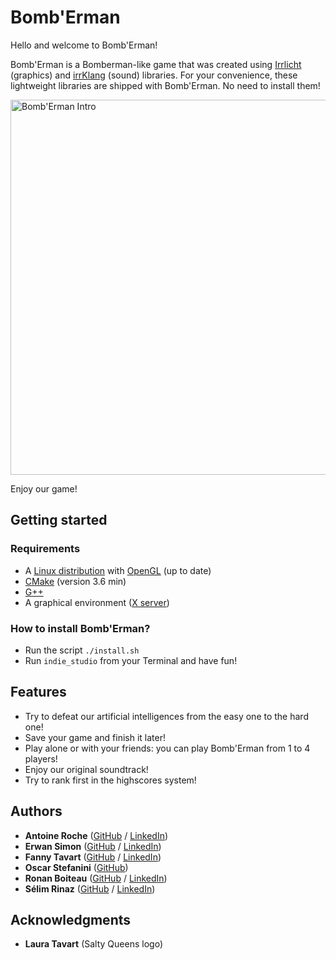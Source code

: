 # Bomb'Erman

Hello and welcome to Bomb'Erman!

Bomb'Erman is a Bomberman-like game that was created using [Irrlicht](http://irrlicht.sourceforge.net/) (graphics) and [irrKlang](https://www.ambiera.com/irrklang/) (sound) libraries. For your convenience, these lightweight libraries are shipped with Bomb'Erman. No need to install them!

<img alt="Bomb'Erman Intro" src="/artwork/Bomb-Erman-Intro.gif" width="600" height="600"/>

Enjoy our game!

## Getting started

### Requirements

 - A [Linux distribution](https://en.wikipedia.org/wiki/Linux_distribution) with [OpenGL](https://www.opengl.org/) (up to date)
 - [CMake](https://cmake.org/) (version 3.6 min)
 - [G++](https://gcc.gnu.org/)
 - A graphical environment ([X server](https://en.wikipedia.org/wiki/X_Window_System))

### How to install Bomb'Erman?

 - Run the script `./install.sh`
 - Run `indie_studio` from your Terminal and have fun!

## Features

 - Try to defeat our artificial intelligences from the easy one to the hard one!
 - Save your game and finish it later!
 - Play alone or with your friends: you can play Bomb'Erman from 1 to 4 players!
 - Enjoy our original soundtrack!
 - Try to rank first in the highscores system!

## Authors

* **Antoine Roche**  ([GitHub](https://github.com/antoine-roche) / [LinkedIn](https://www.linkedin.com/in/rocheantoine/))
* **Erwan Simon**  ([GitHub](https://github.com/erwan-simon) / [LinkedIn](https://www.linkedin.com/in/erwan-simon/))
* **Fanny Tavart**  ([GitHub](https://github.com/fannytavart) / [LinkedIn](https://www.linkedin.com/in/fannytavart/))
* **Oscar Stefanini** ([GitHub](https://github.com/ostefanini))
* **Ronan Boiteau** ([GitHub](https://github.com/ronanboiteau) / [LinkedIn](https://www.linkedin.com/in/ronanboiteau/))
* **Sélim Rinaz** ([GitHub](https://github.com/rinaz-a) / [LinkedIn](https://www.linkedin.com/in/selim-rinaz/))

## Acknowledgments

* **Laura Tavart**  (Salty Queens logo)

